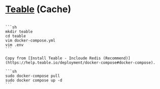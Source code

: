 # [Teable](https://github.com/teableio/teable) (Cache)

````{tab} Docker compose [^1][^2]

```sh
mkdir teable
cd teable
vim docker-compose.yml
vim .env
```

Copy from [Install Teable - Incloude Redis (Recommend)](https://help.teable.io/deployment/docker-compose#docker-compose).

```sh
sudo docker-compose pull
sudo docker compose up -d
```
````

[^1]: [Install Teable - Docker Compose](https://help.teable.io/deployment/docker-compose#docker-compose)
[^2]: [CORS error after Dockerizing? How to fix?](https://www.reddit.com/r/docker/comments/yk0x2l/cors_error_after_dockerizing_how_to_fix/)